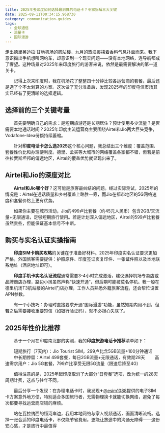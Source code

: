 ```yaml
---
title: 2025年去印度如何选择最划算的电话卡？专家拆解三大关键
date: 2025-09-11T00:34:15.968730
category: communication-guides
tags:
  - 全球通信
  - 流量卡
  - 国际漫游
---
```


走出德里英迪拉·甘地机场的航站楼，九月的热浪裹挟着香料气息扑面而来。我下意识掏出手机想叫网约车，却意识到一个现实问题——没有本地网络，连导航都成了奢望。这种场景对2025年来印度旅行的游客来说，依然是最需要解决的第一道关卡。

　　记得上次来印度时，我在机场花了整整四十分钟比较各运营商的套餐，最后还是选了个不太划算的方案。这次做了充分准备后，发现2025年的印度电信市场其实已经有了更清晰的选择逻辑。

## 选择前的三个关键考量

　　首先要明确自己的需求：是短期旅游还是长期居住？预计使用多少流量？是否需要本地通话时间？2025年印度主流运营商主要围绕Airtel和Jio两大巨头竞争，Vodafone-Idea份额持续萎缩。

　　针对**印度电话卡怎么选2025**这个核心问题，我总结出三个维度：覆盖范围、套餐性价比和办理便利度。德里、孟买等大城市的网络覆盖各家都不错，但若是前往拉贾斯坦邦的偏远地区，Airtel的覆盖优势就显现出来了。

## Airtel和Jio的深度对比

　　**Airtel和Jio哪个好**？这可能是旅客最纠结的问题。经过实际测试，2025年的情况是：Airtel在通话质量和乡村覆盖上略胜一筹，而Jio在都市地区的5G网络速度和套餐价格上更有优势。

　　如果你主要在城市活动，Jio的499卢比套餐（约45元人民币）包含2GB/天流量+无限通话，足够短期旅行使用。若是计划深入偏远地区，Airtel的599卢比套餐虽然贵些，但能保证基本信号不中断。

## 购买与实名认证实操指南

　　**印度SIM卡购买攻略**的关键在于准备好材料。2025年印度实名认证要求更加严格，外国旅客需要提供：护照原件、印度签证页复印件、一张证件照以及本地联系地址（酒店地址即可）。

　　**印度手机卡实名认证流程**通常需要3-4小时完成激活，建议选择机场专卖店或品牌商店办理，路边小摊虽然声称“快速开通”，但后期可能被莫名停机。我一般在德里机场T3航站楼的Airtel门店办理，工作人员熟悉外籍旅客流程，还会帮忙设置APN参数。

　　有一个小技巧：办理时直接要求开通“国际漫游”功能，虽然短期内用不到，但若之后需要接收重要短信（如银行验证码），就不必担心失联了。

## 2025年性价比推荐

　　基于一个月在印度南北部的实测，我的**印度旅游电话卡推荐**清单如下：
  
　　短期旅行（7天内）：Jio Tourist SIM，299卢比含5GB流量+100分钟通话
　　中长期停留：Airtel 499套餐，每日2GB流量+无限通话，有效期28天
　　高速需求用户：Jio 5G套餐，799卢比享受无限5G流量（限速后降至4G）

　　值得注意的是，2025年起印度取消了大部分“日套餐”选项，改为统一的28天周期计费，这点与往年不同。

　　最后分享一个发现：在办理电话卡时，我发现✈[@esim1088](https://t.me/s/esim1088)提供的电子SIM卡方案意外地方便，特别适合多国旅行者，无需物理换卡就能切换网络，避免了每次都要寻找运营商店铺的麻烦。

　　站在瓦拉纳西的恒河岸边，我用本地网络与家人视频通话，画面清晰流畅。选择一张合适的印度电话卡，不仅能节省费用，更能让旅途中的沟通无障碍——这份安心感，才是旅行中最值得